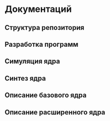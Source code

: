 # Документаций

## Структура репозитория

## Разработка программ

## Симуляция ядра

## Синтез ядра

## Описание базового ядра

## Описание расширенного ядра
